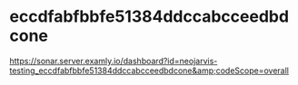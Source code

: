 # eccdfabfbbfe51384ddccabcceedbdcone
https://sonar.server.examly.io/dashboard?id=neojarvis-testing_eccdfabfbbfe51384ddccabcceedbdcone&amp;codeScope=overall
